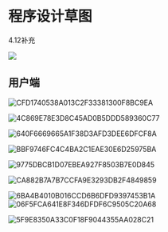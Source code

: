 # 程序设计草图

4.12补充

![](程序设计草图/org-info.jpeg)



## 用户端

![CFD1740538A013C2F33381300F8BC9EA](程序设计草图/CFD1740538A013C2F33381300F8BC9EA.png)

![4C869E78E3D8C45AD0B5DDD589360C77](程序设计草图/4C869E78E3D8C45AD0B5DDD589360C77.png)

![640F6669665A1F38D3AFD3DEE6DFCF8A](程序设计草图/640F6669665A1F38D3AFD3DEE6DFCF8A.png)

![BBF9746FC4C4BA2C1EAE30E6D25975BA](程序设计草图/BBF9746FC4C4BA2C1EAE30E6D25975BA.png)

![9775DBCB1D07EBEA927F8503B7E0D845](程序设计草图/9775DBCB1D07EBEA927F8503B7E0D845.png)





![CA882B7A7B7CCFA9E3293DB2F4849859](程序设计草图/CA882B7A7B7CCFA9E3293DB2F4849859.png)

![6BA4B4010B016CCD6B6DFD9397453B1A](程序设计草图/6BA4B4010B016CCD6B6DFD9397453B1A.png)![06F5FCA641E8F346DFDF6C9505C20A68](程序设计草图/06F5FCA641E8F346DFDF6C9505C20A68.png)

![5F9E8350A33C0F18F9044355AA028C21](程序设计草图/5F9E8350A33C0F18F9044355AA028C21.png)